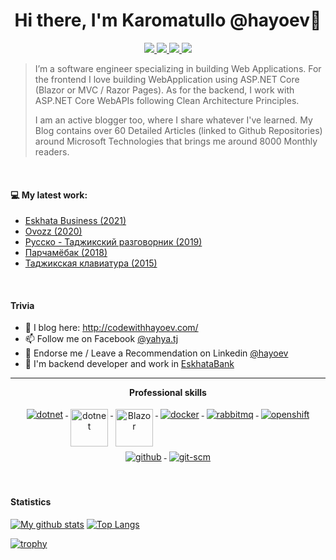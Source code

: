 
<!--
**hayoev/hayoev** is a ✨ _special_ ✨ repository because its `README.md` (this file) appears on your GitHub profile. -->


<h1 align="center">Hi there, I'm Karomatullo  @hayoev👋</h1>

<p align="center"> 
 <a href="https://twitter.com/k_hayoev" alt="hayoev's twitter">
   <img src="https://img.shields.io/badge/-@hayoev-%231DA1F2?style=flat-square&logo=twitter&logoColor=ffffff" />
 </a>
 <a href="https://github.com/hayoev" alt="hayoev's github">
   <img src="https://img.shields.io/badge/-@hayoev-%23181717?style=flat-square&logo=github" />
 </a>
 <a href="https://www.linkedin.com/in/hayoev/" alt="hayoev's linkedin">
   <img src="https://img.shields.io/badge/-hayoev-blue?style=flat-square&logo=Linkedin&logoColor=white&link=https://www.linkedin.com/in/hayoev" />
 </a>
 <a>
   <img src="https://komarev.com/ghpvc/?username=hayoev&color=ff69b4&style=flat-square" />
 </a>
</p>


> I’m a software engineer specializing in building Web Applications. For the frontend I love building WebApplication using ASP.NET Core (Blazor or MVC / Razor Pages). As for the backend, I work with ASP.NET Core WebAPIs following Clean Architecture Principles. 
> 
> I am an active blogger too, where I share whatever I've learned. My Blog contains over 60 Detailed Articles (linked to Github Repositories) around Microsoft Technologies that brings me around 8000 Monthly readers.
> 

<br />

#### 💻  My latest work:
- [Eskhata Business (2021)](https://play.google.com/store/apps/details?id=com.eskhata.online&hl=en_US&gl=US)
- [Ovozz (2020)](https://play.google.com/store/apps/details?id=tj.yahya.ovozz)
- [Русско - Таджикский разговорник (2019)](https://play.google.com/store/apps/details?id=tj.yahya.phrasebookrutj)
- [Парчамёбак (2018)](https://play.google.com/store/apps/details?id=tj.yahya.flagquiztj)
- [Таджикская клавиатура (2015)](https://play.google.com/store/apps/details?id=tj.yahya.tajkeyboard)
<br/>


#### Trivia
- 📝 I blog here: http://codewithhayoev.com/
- 📫 Follow me on Facebook [@yahya.tj](https://www.facebook.com/yahya.tj/)
- 🦸 Endorse me / Leave a Recommendation on Linkedin [@hayoev](https://www.linkedin.com/in/hayoev/)
- 🦸 I'm backend developer and work in [EskhataBank](https://eskhata.tj)

---

<p align="center"> 
 <strong>
  Professional skills
  </strong>
</p>

<p align="center">
  <a href="https://dotnet.microsoft.com/">
    <img src="https://www.vectorlogo.zone/logos/dotnet/dotnet-ar21.svg" alt="dotnet" style="vertical-align:top; margin:4px;">
  </a>
  <a href="https://dotnet.microsoft.com/">
    <img src="https://upload.wikimedia.org/wikipedia/commons/e/ee/.NET_Core_Logo.svg" height="60px" alt="dotnet" style="vertical-align:top; margin:4px;">
  </a>
  <a href="https://dotnet.microsoft.com/apps/aspnet/web-apps/blazor">
    <img src="https://upload.wikimedia.org/wikipedia/commons/d/d0/Blazor.png" alt="Blazor" height="60px" style="vertical-align:top; margin:4px">
  </a> 
  <a href="https://hub.docker.com/">
    <img src="https://www.vectorlogo.zone/logos/docker/docker-ar21.svg" alt="docker" style="vertical-align:top; margin:4px">
  </a>
   <a href="https://www.rabbitmq.com">
    <img src="https://www.vectorlogo.zone/logos/rabbitmq/rabbitmq-ar21.svg" alt="rabbitmq" style="vertical-align:top; margin:4px">
  </a>
  <a href="https://www.openshift.com">
    <img src="https://www.vectorlogo.zone/logos/openshift/openshift-ar21.svg" alt="openshift" style="vertical-align:top; margin:4px">
  </a>
  <a href="https://www.github.com">
    <img src="https://www.vectorlogo.zone/logos/github/github-ar21.svg" alt="github" style="vertical-align:top; margin:4px">
  </a>
  <a href="https://www.git.com">
    <img src="https://www.vectorlogo.zone/logos/git-scm/git-scm-ar21.svg" alt="git-scm" style="vertical-align:top; margin:4px">
  </a>
</p>
<br/>

#### Statistics

[![My github stats](https://github-readme-stats.vercel.app/api?username=hayoev&show_icons=true&include_all_commits=true&count_private=true&hide=contribs)](https://github.com/hayoev) [![Top Langs](https://github-readme-stats-axpwmfcg3.vercel.app/api/top-langs/?username=hayoev&layout=compact)](https://github.com/hayoev/github-readme-stats)

[![trophy](https://github-profile-trophy.vercel.app/?username=hayoev&include_all_commits=true&count_private=true)](https://github.com/hayoev)
